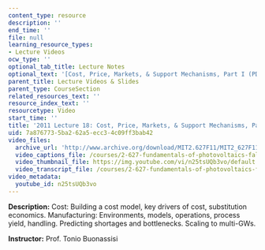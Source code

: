 ```yaml
---
content_type: resource
description: ''
end_time: ''
file: null
learning_resource_types:
- Lecture Videos
ocw_type: ''
optional_tab_title: Lecture Notes
optional_text: '[Cost, Price, Markets, & Support Mechanisms, Part I (PDF - 2.8MB)](/courses/2-627-fundamentals-of-photovoltaics-fall-2013/resources/mit2_627f13_lec18)'
parent_title: Lecture Videos & Slides
parent_type: CourseSection
related_resources_text: ''
resource_index_text: ''
resourcetype: Video
start_time: ''
title: '2011 Lecture 18: Cost, Price, Markets, & Support Mechanisms, Part I '
uid: 7a876773-5ba2-62a5-ecc3-4c09ff3bab42
video_files:
  archive_url: 'http://www.archive.org/download/MIT2.627F11/MIT2_627F11_lec18_300k.mp4 '
  video_captions_file: /courses/2-627-fundamentals-of-photovoltaics-fall-2013/3e491bb2bc3e583f9f70c740b7c313b9_n25tsUQb3vo.vtt
  video_thumbnail_file: https://img.youtube.com/vi/n25tsUQb3vo/default.jpg
  video_transcript_file: /courses/2-627-fundamentals-of-photovoltaics-fall-2013/bdbc093ceb10abe0b3ac3a03a8c45415_n25tsUQb3vo.pdf
video_metadata:
  youtube_id: n25tsUQb3vo
---
```


**Description:** Cost: Building a cost model, key drivers of cost, substitution economics. Manufacturing: Environments, models, operations, process yield, handling. Predicting shortages and bottlenecks. Scaling to multi-GWs.

**Instructor:** Prof. Tonio Buonassisi

